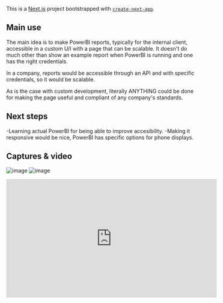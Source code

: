 This is a [Next.js](https://nextjs.org/) project bootstrapped with [`create-next-app`](https://github.com/vercel/next.js/tree/canary/packages/create-next-app).

## Main use

The main idea is to make PowerBI reports, typically for the internal client, accessible in a custom U/I with a page that can be scalable. 
It doesn't do much other than show an example report when PowerBI is running and one has the right credentials. 

In a company, reports would be accessible through an API and with specific credentials, so it would be scalable. 

As is the case with custom development, literally ANYTHING could be done for making the page useful and compliant of any company's standards.


## Next steps

-Learning actual PowerBI for being able to improve accesibility.
-Making it responsive would be nice, PowerBI has specific options for phone displays.

## Captures & video

![image](https://user-images.githubusercontent.com/91141985/167694564-31aaa3f5-4965-4a18-ab7e-9e9458750630.png)
![image](https://user-images.githubusercontent.com/91141985/167694581-5a83a91e-e377-464a-b3b3-d670809af276.png)

<p align="center">
<iframe width="560" height="315" src="https://www.youtube.com/embed/jKrNd9vDawg" title="YouTube video player" frameborder="0" allow="accelerometer; autoplay; clipboard-write; encrypted-media; gyroscope; picture-in-picture" allowfullscreen/></p>
